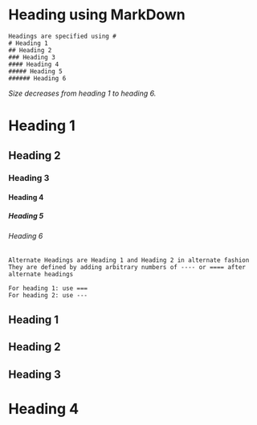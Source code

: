 # Heading using MarkDown

```
Headings are specified using #
# Heading 1
## Heading 2
### Heading 3
#### Heading 4
##### Heading 5
###### Heading 6
```
*Size decreases from heading 1 to heading 6.*

# Heading 1
## Heading 2
### Heading 3
#### Heading 4
##### Heading 5
###### Heading 6

```
Alternate Headings are Heading 1 and Heading 2 in alternate fashion
They are defined by adding arbitrary numbers of ---- or ==== after alternate headings

For heading 1: use ===
For heading 2: use ---
```

Heading 1
--------
Heading 2
--------
Heading 3
----------
Heading 4
==========
